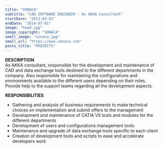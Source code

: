 ```yaml
---
title: "SONACA"
subtitle: "CAD SOFTWARE ENGINEER - As AKKA Consultant"
startDate: "2013-02-01"
endDate: "2014-07-01"
image: "head.jpg"
image_copyright: "SONACA"
small_image: "sonaca.jpg"
small_url: "https://www.sonaca.com"
posts_title: "PROJECTS"
---
```


<b>DESCRIPTION</b><br>
As AKKA consultant, responsible for the development and maintenance of CAD and data exchange tools destined to the different departments in the company. Also responsible for maintaining the configurations and environments available to the different users depending on their roles.<br>
Provide help to the support teams regarding all the development aspects.<br>

<b>RESPONSIBILITIES</b><br>
- Gathering and analysis of business requirements to make technical choices on implementation and submit offers to the management<br>
- Development and maintenance of CATIA V5 tools and modules for the different departments<br>
- Development of users and configurations management tools<br>
- Maintenance and upgrade of data exchange tools specific to each client<br>
- Creation of development tools and scripts to ease and accelerate developers work<br>
